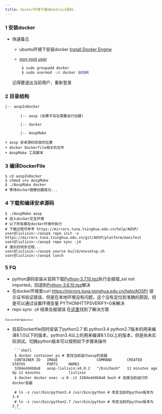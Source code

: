 ```yaml
---
title: docker环境下编译android源码
---
```




### 1 安装docker

+ 快速备忘

  + ubuntu环境下安装docker [Install Docker Engine]( https://docs.docker.com/engine/install/ubuntu/)

  + [non-root user](https://docs.docker.com/engine/install/linux-postinstall/#manage-docker-as-a-non-root-user)

     ```sh
      $ sudo groupadd docker
      $ sudo usermod -aG docker $USER
     ```

   记得要退出当前用户，重新登录

### 2 目录结构

	|-- aospInDocker
	
	       |-- aosp (如果不存在需要自行创建)    
	
	       |-- docker 
	
	       |-- AospMake 
	
	+ aosp 安卓源码存放的位置
	+ docker Dockerfile相关的文件
	+ AospMake 工具脚本

### 3 编译DockerFile

```shell
$ cd aospInDocker
$ chmod u+x AospMake
$ ./AospMake docker 
# 等待docker镜像创建成功...

```



### 4 下载和编译安卓源码

```
$ ./AospMake aosp 
# 进入docker交互环境
# 以下所有都在docker环境中执行
# 下载过程可参考 https://mirrors.tuna.tsinghua.edu.cn/help/AOSP/ 
user@liulixin:~/aosp$ repo init -u https://mirrors.tuna.tsinghua.edu.cn/git/AOSP/platform/manifest
user@liulixin:~/aosp$ repo sync -j4
# 漫长的同步过程...
user@liulixin:~/aosp$ source build/envsetup.sh
user@liulixin:~/aosp$ lunch
```



### 5 FQ

+ python源码安装从官网下载[Python-3.7.10.tgz](https://www.python.org/ftp/python/3.7.10/Python-3.7.10.tgz)执行会报错_ssl not imported，回退到[Python-3.6.10.tgz](https://www.python.org/ftp/python/3.6.10/Python-3.6.10.tgz)解决
+ 在docker环境里curl https://mirrors.tuna.tsinghua.edu.cn/help/AOSP/ 提示证书验证错误，但是在本地环境没有问题，这个没有定位到准确的原因，但是可以通过设置环境变量 PYTHONHTTPSVERIFY=0来解决
+ repo sync -j4 结束会报错误 在[这里](https://blog.csdn.net/tkwxty/article/details/121333540)找到了解决方案

​	    <img src="docker环境下编译android/1.png" alt="docker环境下编译android" style="zoom:50%;" />

+ 目前Dockerfile同时安装了python2.7 和 python3.4 python2.7版本的用来编译8.1.0以下的版本，python3.4以上的用来编译8.1.0以上的版本，但是尚未实际测试。切换python版本可以按照如下步骤来操作

       ```shell
       $ docker container ps # 查找当前运行aosp的容器
       CONTAINER ID   IMAGE                  COMMAND       CREATED          STATUS          PORTS     NAMES
       3284edd4b8a8   aosp-liulixin:v0.0.2   "/bin/bash"   11 minutes ago   Up 11 minutes             liulixin
       $ docker docker exec -u 0 -it 3284edd4b8a8 bash # 连接当前运行的docker容器
       
       # ln -s /usr/bin/python3.4 /usr/bin/python # 改变当前的python版本为3.4
       # ln -s /usr/bin/python2.7 /usr/bin/python # 改变当前的python版本为2.7
       ```

  





